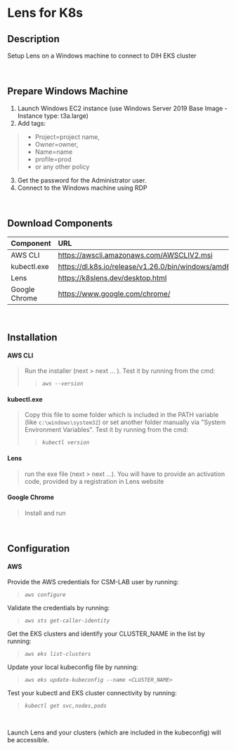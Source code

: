 
# Lens for K8s

## Description
Setup Lens on a Windows machine to connect to DIH EKS cluster

<br>

## Prepare Windows Machine

1. Launch Windows EC2 instance (use Windows Server 2019 Base Image - Instance type: t3a.large)
2. Add tags:
> * Project=project name,
> * Owner=owner,
> * Name=name
> * profile=prod
> * or any other policy
3. Get the password for the Administrator user.
4. Connect to the Windows machine using RDP

<br>

## Download Components
| Component   | URL |
| :---        |    :---   |
| AWS CLI      | https://awscli.amazonaws.com/AWSCLIV2.msi |
| kubectl.exe    | https://dl.k8s.io/release/v1.26.0/bin/windows/amd64/kubectl.exe |
| Lens   | https://k8slens.dev/desktop.html |
| Google Chrome    | https://www.google.com/chrome/ |

<br>

## Installation
#### AWS CLI
> Run the installer (next > next ... ). Test it by running from the cmd:
>> *`aws --version`*

#### kubectl.exe
> Copy this file to some folder which is included in the PATH variable (like `c:\windows\system32`) or set another folder manually via "System Environment Variables". Test it by running from the cmd:
>> *`kubectl version`*

#### Lens
> run the exe file (next > next ...). You will have to provide an activation code, provided by a registration in Lens website

#### Google Chrome
> Install and run

<br>

## Configuration
#### AWS
Provide the AWS credentials for CSM-LAB user by running:
> *`aws configure`*

Validate the credentials by running:
> *`aws sts get-caller-identity`*

Get the EKS clusters and identify your CLUSTER_NAME in the list by running:
> *`aws eks list-clusters`*

Update your local kubeconfig file by running:
> *`aws eks update-kubeconfig --name <CLUSTER_NAME>`*

Test your kubectl and EKS cluster connectivity by running:
> *`kubectl get svc,nodes,pods`*

<br>

Launch Lens and your clusters (which are included in the kubeconfig) will be accessible.

<br>
